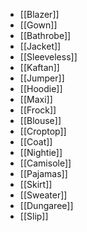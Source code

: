 - [[Blazer]]
- [[Gown]]
- [[Bathrobe]]
- [[Jacket]]
- [[Sleeveless]]
- [[Kaftan]]
- [[Jumper]]
- [[Hoodie]]
- [[Maxi]]
- [[Frock]]
- [[Blouse]]
- [[Croptop]]
- [[Coat]]
- [[Nightie]]
- [[Camisole]]
- [[Pajamas]]
- [[Skirt]]
- [[Sweater]]
- [[Dungaree]]
- [[Slip]]